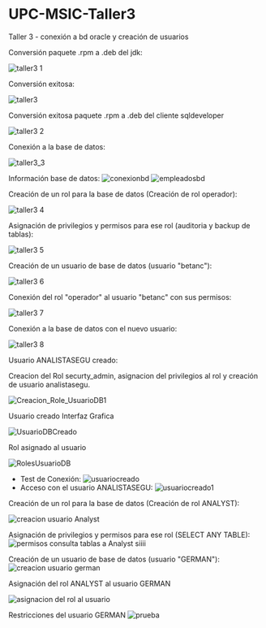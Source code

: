 # UPC-MSIC-Taller3
Taller 3 - conexión a bd oracle y creación de usuarios


Conversión paquete .rpm a .deb del jdk:

![taller3 1](https://user-images.githubusercontent.com/48939055/57181370-5db79300-6e58-11e9-999d-3de1ef12ff1b.jpg)

Conversión exitosa:

![taller3](https://user-images.githubusercontent.com/48939055/57181369-5db79300-6e58-11e9-85dd-77ce8f123ba3.jpg)

Conversión exitosa paquete .rpm a .deb del cliente sqldeveloper 

![taller3 2](https://user-images.githubusercontent.com/48939055/57181418-0bc33d00-6e59-11e9-9148-28e3a8d09e62.jpg)



Conexión a la base de datos:

![taller3_3](https://user-images.githubusercontent.com/48939055/57181340-f4378480-6e57-11e9-984f-0ceb43b745e6.jpg)

Información base de datos:
![conexionbd](https://user-images.githubusercontent.com/50051518/57181624-d8ce7880-6e5b-11e9-9920-5a5b44e3ee27.PNG)
![empleadosbd](https://user-images.githubusercontent.com/50051518/57181626-e2f07700-6e5b-11e9-8b93-c3409e0ca8ca.PNG)


Creación de un rol para la base de datos (Creación de rol operador):

![taller3 4](https://user-images.githubusercontent.com/48939055/57181675-70cc6200-6e5c-11e9-8678-ad5d44633881.jpg)

Asignación de privilegios y permisos para ese rol (auditoria y backup de tablas):

![taller3 5](https://user-images.githubusercontent.com/48939055/57181676-70cc6200-6e5c-11e9-95a5-666fc9c16ce3.jpg)

Creación de un usuario de base de datos (usuario "betanc"):

![taller3 6](https://user-images.githubusercontent.com/48939055/57181677-70cc6200-6e5c-11e9-9e28-fd3f8c006a7a.jpg)

Conexión del rol "operador" al usuario "betanc" con sus permisos:

![taller3 7](https://user-images.githubusercontent.com/48939055/57181678-70cc6200-6e5c-11e9-842f-c9181795426a.jpg)

Conexión a la base de datos con el nuevo usuario:


![taller3 8](https://user-images.githubusercontent.com/48939055/57181930-521b9a80-6e5f-11e9-8c9a-44bdcbbb5cf5.jpg)

Usuario ANALISTASEGU creado:

Creacion del Rol securty_admin, asignacion del privilegios al rol y creación de usuario analistasegu.

![Creacion_Role_UsuarioDB1](https://user-images.githubusercontent.com/50051493/57181975-c5251100-6e5f-11e9-837d-9181a15ba8f4.PNG)

Usuario creado Interfaz Grafica

![UsuarioDBCreado](https://user-images.githubusercontent.com/50051493/57181974-c48c7a80-6e5f-11e9-89a6-5f8e3a8f16bb.PNG)

Rol asignado al usuario

![RolesUsuarioDB](https://user-images.githubusercontent.com/50051493/57181977-c5251100-6e5f-11e9-90e6-687122e0bcae.PNG)




- Test de Conexión:
![usuariocreado](https://user-images.githubusercontent.com/50051518/57181874-cd308100-6e5e-11e9-997b-08e99b39ca29.PNG)
- Acceso con el usuario ANALISTASEGU:
![usuariocreado1](https://user-images.githubusercontent.com/50051518/57181881-d6215280-6e5e-11e9-9a3a-56a39a44c642.PNG)


Creación de un rol para la base de datos (Creación de rol ANALYST):

![creacion usuario Analyst](https://user-images.githubusercontent.com/50051421/57182064-bd19a100-6e60-11e9-900c-5cd1b69c14fe.PNG)

Asignación de privilegios y permisos para ese rol (SELECT ANY TABLE):
![permisos consulta tablas a Analyst siiii](https://user-images.githubusercontent.com/50051421/57182069-c60a7280-6e60-11e9-85b6-7ad77acf03b9.PNG)


Creación de un usuario de base de datos (usuario "GERMAN"):
![creacion usuario german](https://user-images.githubusercontent.com/50051421/57182074-cc98ea00-6e60-11e9-9844-c49655c1de9f.PNG)

Asignación del rol ANALYST al usuario GERMAN

![asignacion del rol al usuario](https://user-images.githubusercontent.com/50051421/57182084-e2a6aa80-6e60-11e9-879e-e31dc1a79db2.PNG)

Restricciones del usuario GERMAN
![prueba](https://user-images.githubusercontent.com/50051421/57182150-96a83580-6e61-11e9-908c-43251efd3618.PNG)
